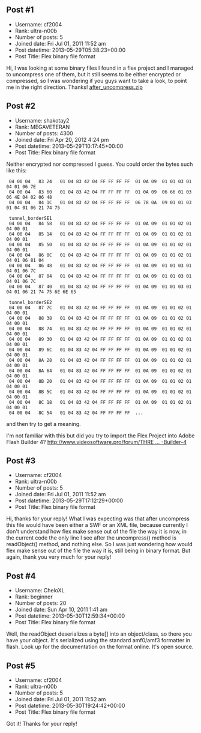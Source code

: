 ## Post #1
- Username: cf2004
- Rank: ultra-n00b
- Number of posts: 5
- Joined date: Fri Jul 01, 2011 11:52 am
- Post datetime: 2013-05-29T05:38:23+00:00
- Post Title: Flex binary file format

Hi, I was looking at some binary files I found in a flex project and I managed to uncompress one of them, but it still seems to be either encrypted or compressed, so I was wondering if you guys want to take a look, to point me in the right direction. Thanks!
[after_uncompress.zip](https://xentaxbackup.github.io/file/6435_after_uncompress.zip)
## Post #2
- Username: shakotay2
- Rank: MEGAVETERAN
- Number of posts: 4300
- Joined date: Fri Apr 20, 2012 4:24 pm
- Post datetime: 2013-05-29T10:17:45+00:00
- Post Title: Flex binary file format

Neither encrypted nor compressed I guess.
You could order the bytes such like this:

```
 04 00 04   83 24   01 04 83 42 04 FF FF FF FF  01 0A 09  01 01 03 01 04 01 06 7E 
 04 00 04   83 60   01 04 83 42 04 FF FF FF FF  01 0A 09  06 66 01 03 06 4E 04 02 06 48 
 04 00 04   84 1C   01 04 83 42 04 FF FF FF FF  06 78 0A  09 01 01 03 01 04 01 06 21 74 75

 tunnel_borderSE1
 04 00 04   84 58   01 04 83 42 04 FF FF FF FF  01 0A 09  01 01 02 01 04 00 01 
 04 00 04   85 14   01 04 83 42 04 FF FF FF FF  01 0A 09  01 01 02 01 04 00 01 
 04 00 04   85 50   01 04 83 42 04 FF FF FF FF  01 0A 09  01 01 02 01 04 00 01 
 04 00 04   86 0C   01 04 83 42 04 FF FF FF FF  01 0A 09  01 01 02 01 04 01 06 81 04
 04 00 04   86 48   01 04 83 42 04 FF FF FF FF  01 0A 09  01 01 03 01 04 01 06 7C 
 04 00 04   87 04   01 04 83 42 04 FF FF FF FF  01 0A 09  01 01 03 01 04 01 06 7C 
 04 00 04   87 40   01 04 83 42 04 FF FF FF FF  01 0A 09  01 01 03 01 04 01 06 21 74 75 6E 6E 65

 tunnel_borderSE2
 04 00 04   87 7C   01 04 83 42 04 FF FF FF FF  01 0A 09  01 01 02 01  04 00 01 
 04 00 04   88 38   01 04 83 42 04 FF FF FF FF  01 0A 09  01 01 02 01  04 00 01 
 04 00 04   88 74   01 04 83 42 04 FF FF FF FF  01 0A 09  01 01 02 01  04 00 01 
 04 00 04   89 30   01 04 83 42 04 FF FF FF FF  01 0A 09  01 01 02 01  04 00 01 
 04 00 04   89 6C   01 04 83 42 04 FF FF FF FF  01 0A 09  01 01 02 01  04 00 01  
 04 00 04   8A 28   01 04 83 42 04 FF FF FF FF  01 0A 09  01 01 02 01  04 00 01 
 04 00 04   8A 64   01 04 83 42 04 FF FF FF FF  01 0A 09  01 01 02 01  04 00 01 
 04 00 04   8B 20   01 04 83 42 04 FF FF FF FF  01 0A 09  01 01 02 01  04 00 01 
 04 00 04   8B 5C   01 04 83 42 04 FF FF FF FF  01 0A 09  01 01 02 01  04 00 01 
 04 00 04   8C 18   01 04 83 42 04 FF FF FF FF  01 0A 09  01 01 02 01  04 00 01 
 04 00 04   8C 54   01 04 83 42 04 FF FF FF FF  ...
```

and then try to get a meaning.

I'm not familiar with this but did you try to import the Flex Project into Adobe Flash Builder 4?
[http://www.videosoftware.pro/forum/THRE ... -Builder-4](http://www.videosoftware.pro/forum/THREAD-Importing-Flex-Project-into-Adobe-Flash-Builder-4)
## Post #3
- Username: cf2004
- Rank: ultra-n00b
- Number of posts: 5
- Joined date: Fri Jul 01, 2011 11:52 am
- Post datetime: 2013-05-29T17:12:29+00:00
- Post Title: Flex binary file format

Hi, thanks for your reply! What I was expecting was that after uncompress this file would have been either a SWF or an XML file, because currently I don't understand how flex make sense out of the file the way it is now, in the current code the only line I see after the uncompress() method is readObject() method, and nothing else. So I was just wondering how would flex make sense out of the file the way it is, still being in binary format. But again, thank you very much for your reply!
## Post #4
- Username: CheloXL
- Rank: beginner
- Number of posts: 20
- Joined date: Sun Apr 10, 2011 1:41 am
- Post datetime: 2013-05-30T12:59:34+00:00
- Post Title: Flex binary file format

Well, the readObject deserializes a byte[] into an object/class, so there you have your object. It's serialized using the standard amf0/amf3 formatter in flash. Look up for the documentation on the format online. It's open source.
## Post #5
- Username: cf2004
- Rank: ultra-n00b
- Number of posts: 5
- Joined date: Fri Jul 01, 2011 11:52 am
- Post datetime: 2013-05-30T19:24:42+00:00
- Post Title: Flex binary file format

Got it! Thanks for your reply!
